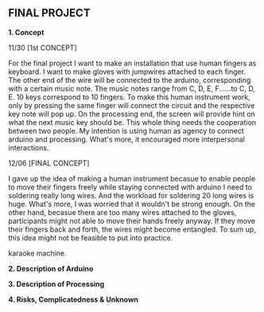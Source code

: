 **FINAL PROJECT**
-------
**1. Concept**

11/30 [1st CONCEPT]

For the final project I want to make an installation that use human fingers as keyboard. I want to make gloves with jumpwires attached to each finger. The other end of the wire will be connected to the arduino, corresponding with a certain music note. The music notes range from C, D, E, F......to C, D, E. 10 keys correspond to 10 fingers. To make this human instrument work, only by pressing the same finger will connect the circuit and the respective key note will pop up. On the processing end, the screen will provide hint on what the next music key should be. This whole thing needs the cooperation between two people. My intention is using human as agency to connect arduino and processing. What's more, it encouraged more interpersonal interactions.

12/06 [FINAL CONCEPT]

I gave up the idea of making a human instrument becasue to enable people to move their fingers freely while staying connected with arduino I need to soldering really long wires. And the workload for soldering 20 long wires is huge. What's more, I was worried that it wouldn't be strong enough. On the other hand, becasue there are too many wires attached to the gloves, participants might not able to move their hands freely anyway. If they move their fingers back and forth, the wires might become entangled. To sum up, this idea might not be feasible to put into practice.

karaoke machine.

**2. Description of Arduino**

**3. Description of Processing**

**4. Risks, Complicatedness & Unknown**
